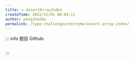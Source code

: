 ```yaml
---
title: ➖ AssertArrayIndex
createTime: 2022/12/01 08:04:11
author: pengzhanbo
permalink: /type-challenges/extreme/assert-array-index/
---
```


::: info 题目
Github: []()

```ts
```
:::

